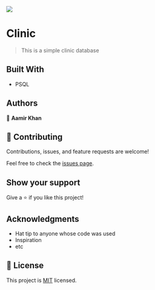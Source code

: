 ![](https://img.shields.io/badge/Microverse-blueviolet)

# Clinic

> This is a simple clinic database


## Built With

- PSQL

## Authors

👤 **Aamir Khan**


## 🤝 Contributing

Contributions, issues, and feature requests are welcome!

Feel free to check the [issues page](https://github.com/aamirkhan2478/clinic-db/issues).

## Show your support

Give a ⭐️ if you like this project!

## Acknowledgments

- Hat tip to anyone whose code was used
- Inspiration
- etc

## 📝 License

This project is [MIT](./LICENSE) licensed.
